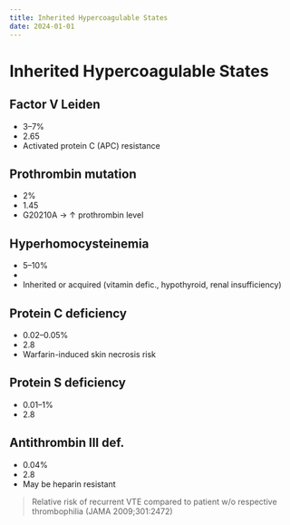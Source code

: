 ```yaml
---
title: Inherited Hypercoagulable States
date: 2024-01-01
---
```

# Inherited Hypercoagulable States

## Factor V Leiden
* 3–7%
* 2.65
* Activated protein C (APC) resistance

## Prothrombin mutation
* 2%
* 1.45
* G20210A → ↑ prothrombin level

## Hyperhomocysteinemia
* 5–10%
*  
* Inherited or acquired (vitamin defic., hypothyroid, renal insufficiency)

## Protein C deficiency
* 0.02–0.05%
* 2.8
* Warfarin-induced skin necrosis risk

## Protein S deficiency
* 0.01–1%
* 2.8

## Antithrombin III def.
* 0.04%
* 2.8
* May be heparin resistant
 
> Relative risk of recurrent VTE compared to patient w/o respective thrombophilia (JAMA 2009;301:2472)
